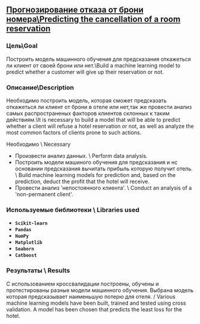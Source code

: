 ## [Прогнозирование отказа от брони номера\Predicting the cancellation of a room reservation]()

### Цель\Goal

Построить модель машинного обучения для предсказания откажеться ли клиент от своей брони или нет.\Build a machine learning model to predict whether a customer will give up their reservation or not.

### Описание\Description

Необходимо построить модель, которая сможет предсказать откажеться ли клиент от брони в отеле или нет,так же провести анализ самых распространеных факторов клиентов склонных к таким действиям.\It is necessary to build a model that will be able to predict whether a client will refuse a hotel reservation or not, as well as analyze the most common factors of clients prone to such actions.

Необходимо \ Necessary
- Произвести анализ данных. \ Perform data analysis.
- Построить модели машиного обучения для предсказания и нс основании предсказания вычитать прибыль которую получит отель. \ Build machine learning models for prediction and, based on the prediction, deduct the profit that the hotel will receive.
- Провести анализ 'непостоянного клиента'. \ Conduct an analysis of a 'non-permanent client'.

### Используемые библиотеки \ Libraries used
- **`Scikit-learn`**
- **`Pandas`**
- **`NumPy`**
- **`Matplotlib`**
- **`Seaborn`**
- **`Catboost`**
### Результаты \ Results
С использованием кроссвалидации построены, обучены и протестированы разные модели машинного обучения. Выбрана модель которая предсказывает наименьшую потерю для отеля. / Various machine learning models have been built, trained and tested using cross validation. A model has been chosen that predicts the least loss for the hotel.
